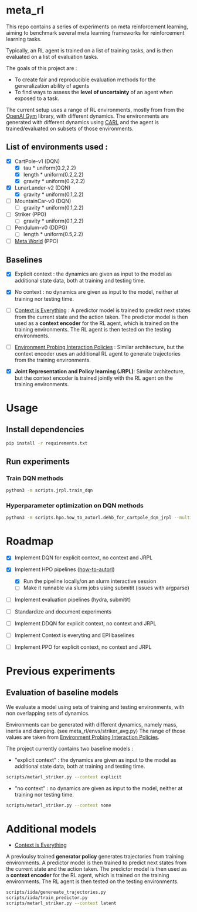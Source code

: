 # meta_rl

This repo contains a series of experiments on meta reinforcement learning, aiming to benchmark several meta learning frameworks for reinforcement learning tasks.

Typically, an RL agent is trained on a list of training tasks, and is then evaluated on a list of evaluation tasks. 

The goals of this project are :  
- To create fair and reproducible evaluation methods for the generalization ability of agents 
- To find ways to assess the **level of uncertainty** of an agent when exposed to a task.

The current setup uses a range of RL environments, mostly from from the [OpenAI Gym](https://gym.openai.com/) library, with different dynamics. The environments are generated with different dynamics using [CARL](https://github.com/automl/CARL) and the agent is trained/evaluated on subsets of those environments.

## List of environments used :
* [X] CartPole-v1 (DQN)
    * [X] tau * uniform(0.2,2.2)
    * [X] length * uniform(0.2,2.2)
    * [X] gravity * uniform(0.2,2.2)
* [X] LunarLander-v2 (DQN)
    * [X] gravity * uniform(0.1,2.2)
* [ ] MountainCar-v0 (DQN)
    * [ ] gravity * uniform(0.1,2.2)
* [ ] Striker (PPO)
    * [ ] gravity * uniform(0.1,2.2)
* [ ] Pendulum-v0 (DDPG)
    * [ ] length * uniform(0.5,2.2)
* [ ] [Meta World](https://arxiv.org/abs/1910.10897) (PPO)

## Baselines

* [X] Explicit context : the dynamics are given as input to the model as additional state data, both at training and testing time.
* [X] No context : no dynamics are given as input to the model, neither at training nor testing time.
* [ ] [Context is Everything](https://benevans.zip/iida/) : A predictor model is trained to predict next states from the current state and the action taken. The predictor model is then used as a **context encoder** for the RL agent, which is trained on the training environments. The RL agent is then tested on the testing environments.
* [ ] [Environment Probing Interaction Policies](https://openreview.net/pdf?id=ryl8-3AcFX) : Similar architecture, but the context encoder uses an additional RL agent to generate trajectories from the training environments.
* [X] **Joint Representation and Policy learning (JRPL)**: Similar architecture, but the context encoder is trained jointly with the RL agent on the training environments.


# Usage

## Install dependencies

```bash
pip install -r requirements.txt
```

## Run experiments

### Train DQN methods

```bash
python3 -m scripts.jrpl.train_dqn
```

### Hyperparameter optimization on DQN methods

```bash
python3 -m scripts.hpo.how_to_autorl.dehb_for_cartpole_dqn_jrpl --multirun 
```

# Roadmap
* [X] Implement DQN for explicit context, no context and JRPL
* [X] Implement HPO pipelines ([how-to-autorl](https://github.com/facebookresearch/how-to-autorl))
    * [X] Run the pipeline locally/on an slurm interactive session
    * [ ] Make it runnable via slurm jobs using submitit (issues with argparse)
* [ ] Implement evaluation pipelines (hydra, submitit)
* [ ] Standardize and document experiments
* [ ] Implement DDQN for explicit context, no context and JRPL
* [ ] Implement Context is everyting and EPI baselines
* [ ] Implement PPO for explicit context, no context and JRPL


# Previous experiments

## Evaluation of baseline models

We evaluate a model using sets of training and testing environments, with non overlapping sets of dynamics.

Environments can be generated with different dynamics, namely mass, inertia and damping. (see meta_rl/envs/striker_avg.py) The range of those values are taken from [Environment Probing Interaction Policies](https://openreview.net/pdf?id=ryl8-3AcFX).

The project currently contains two baseline models :

- "explicit context" : the dynamics are given as input to the model as additional state data, both at training and testing time.

```bash
scripts/metarl_striker.py --context explicit
```

- "no context" : no dynamics are given as input to the model, neither at training nor testing time.

```bash
scripts/metarl_striker.py --context none
```

# Additional models

- [Context is Everything](https://benevans.zip/iida/)

A previoulsy trained **generator policy** generates trajectories from training environments. A predictor model is then trained to predict next states from the current state and the action taken. The predictor model is then used as a **context encoder** for the RL agent, which is trained on the training environments. The RL agent is then tested on the testing environments.

```bash
scripts/iida/genereate_trajectories.py
scripts/iida/train_predictor.py
scripts/metarl_striker.py --context latent
```

